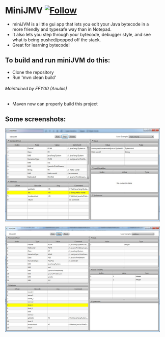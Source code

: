 MiniJMV [![Follow](https://img.shields.io/twitter/follow/MyClaraOswin.svg)](http://twitter.com/intent/user?screen_name=MyClaraOswin)
==

+ miniJVM is a little gui app that lets you edit your Java bytecode in a more friendly and typesafe way than in Notepad.
+ It also lets you step through your bytecode, debugger style, and see what is being pushed/popped off the stack.
+ Great for learning bytecode!

## To build and run miniJVM do this:

 - Clone the repository
 - Run 'mvn clean build'

###### Maintained by FFY00 (Anubis)

- Maven now can properly build this project


## Some screenshots:

![Alt text](./hello_world.jpg "Hello world")

![Alt text](./addition_example.jpg "Basic addition")
